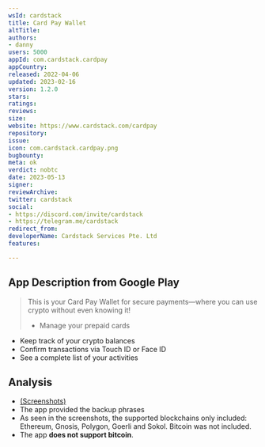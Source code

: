 ```yaml
---
wsId: cardstack
title: Card Pay Wallet
altTitle: 
authors:
- danny
users: 5000
appId: com.cardstack.cardpay
appCountry: 
released: 2022-04-06
updated: 2023-02-16
version: 1.2.0
stars: 
ratings: 
reviews: 
size: 
website: https://www.cardstack.com/cardpay
repository: 
issue: 
icon: com.cardstack.cardpay.png
bugbounty: 
meta: ok
verdict: nobtc
date: 2023-05-13
signer: 
reviewArchive: 
twitter: cardstack
social:
- https://discord.com/invite/cardstack
- https://telegram.me/cardstack
redirect_from: 
developerName: Cardstack Services Pte. Ltd
features: 

---
```


## App Description from Google Play 

> This is your Card Pay Wallet for secure payments—where you can use crypto without even knowing it!
>
> - Manage your prepaid cards
- Keep track of your crypto balances
- Confirm transactions via Touch ID or Face ID
- See a complete list of your activities

## Analysis 

- [(Screenshots)](https://twitter.com/BitcoinWalletz/status/1657292433246355457/photo/4)
- The app provided the backup phrases
- As seen in the screenshots, the supported blockchains only included: Ethereum, Gnosis, Polygon, Goerli and Sokol. Bitcoin was not included.
- The app **does not support bitcoin**.
